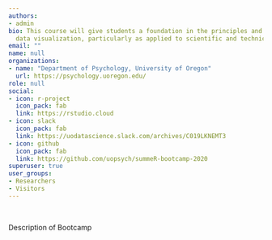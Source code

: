 ```yaml
---
authors:
- admin
bio: This course will give students a foundation in the principles and practice of
  data visualization, particularly as applied to scientific and technical data.
email: ""
name: null
organizations:
- name: "Department of Psychology, University of Oregon"
  url: https://psychology.uoregon.edu/
role: null
social:
- icon: r-project
  icon_pack: fab
  link: https://rstudio.cloud
- icon: slack
  icon_pack: fab
  link: https://uodatascience.slack.com/archives/C019LKNEMT3
- icon: github
  icon_pack: fab
  link: https://github.com/uopsych/summeR-bootcamp-2020
superuser: true
user_groups:
- Researchers
- Visitors
---
```


<br>

Description of Bootcamp
